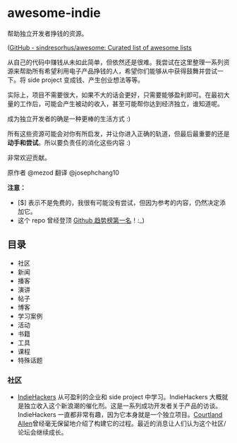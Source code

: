 # awesome-indie
帮助独立开发者挣钱的资源。

([GitHub - sindresorhus/awesome: Curated list of awesome lists](https://github.com/sindresorhus/awesome)

从自己的代码中赚钱从未如此简单，但依然还是很难。我尝试在这里整理一系列资源来帮助所有希望利用电子产品挣钱的人，希望你们能够从中获得鼓舞并尝试一下。将 side project 变成钱、产生创业想法等等。

实际上，项目不需要很大，如果不大的话会更好，只需要能够盈利即可。在最初大量的工作后，可能会产生被动的收入，甚至可能帮你达到经济独立，谁知道呢。

成为独立开发者的确是一种更棒的生活方式 :)

所有这些资源可能会对你有所启发，并让你进入正确的轨道，但最后最重要的还是**动手和尝试**。所以要负责任的消化这些内容 :)

非常欢迎贡献。

原作者 @mezod 翻译 @josephchang10

**注意：**
* [$] 表示不是免费的，我很有可能没有尝试，但因为参考的内容，仍然决定添加它。
* 这个 repo 曾经登顶 [Github 趋势榜第一名](https://medium.com/@mezood/making-money-from-your-own-code-has-never-been-easier-but-its-still-hard-2242ddaae6a1)！:_)

## 目录
* 社区
* 新闻
* 播客
* 演讲
* 帖子
* 博客
* 学习案例
* 活动
* 书籍
* 工具
* 课程
* 特殊话题

### 社区
* [IndieHackers](https://www.indiehackers.com/businesses)
从可盈利的企业和 side project 中学习。IndieHackers 大概就是独立收入这个新浪潮的催化剂。这是一系列成功开发者关于产品的访谈。IndieHackers  一直都非常有趣，因为它本身就是一个独立项目。[Courtland Allen](https://twitter.com/csallen?lang=ca)曾经毫无保留地介绍了构建它的过程。最近的消息让人们认为这个社区/论坛会继续成长。